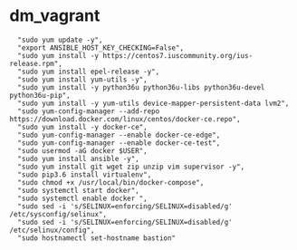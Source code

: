 # dm_vagrant

      "sudo yum update -y",
      "export ANSIBLE_HOST_KEY_CHECKING=False",
      "sudo yum install -y https://centos7.iuscommunity.org/ius-release.rpm",
      "sudo yum install epel-release -y",
      "sudo yum install yum-utils -y",
      "sudo yum install -y python36u python36u-libs python36u-devel python36u-pip",
      "sudo yum install -y yum-utils device-mapper-persistent-data lvm2",
      "sudo yum-config-manager --add-repo https://download.docker.com/linux/centos/docker-ce.repo",
      "sudo yum install -y docker-ce",
      "sudo yum-config-manager --enable docker-ce-edge",
      "sudo yum-config-manager --enable docker-ce-test",
      "sudo usermod -aG docker $USER",
      "sudo yum install ansible -y",
      "sudo yum install git wget zip unzip vim supervisor -y",
      "sudo pip3.6 install virtualenv",
      "sudo chmod +x /usr/local/bin/docker-compose",
      "sudo systemctl start docker",
      "sudo systemctl enable docker ",
      "sudo sed -i 's/SELINUX=enforcing/SELINUX=disabled/g' /etc/sysconfig/selinux",
      "sudo sed -i 's/SELINUX=enforcing/SELINUX=disabled/g' /etc/selinux/config",
      "sudo hostnamectl set-hostname bastion"
